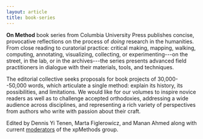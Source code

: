 ```yaml
---
layout: article
title: book-series
---
```


**On Method** book series from Columbia University Press publishes concise, provocative
reflections on the process of *doing* research in the humanities. From close reading to
curatorial practice: critical making, mapping, walking, computing, annotating, visualizing,
collecting, or experimenting---on the street, in the lab, or in the archives---the series
presents advanced field practitioners in dialogue with their materials, tools, and techniques.

The editorial collective seeks proposals for book projects of 30,000--50,000 words, which
articulate a single method: explain its history, its possibilities, and limitations. We would
like for our volumes to inspire novice readers as well as to challenge accepted orthodoxies,
addressing a wide audience across disciplines, and representing a rich variety of perspectives
from authors who write with passion about their craft.

Edited by Dennis Yi Tenen, Marta Figlerowicz, and Manan Ahmed along with current
[moderators][1] of the xpMethods group.

[1]: http://xpmethod.columbia.edu/about.html
